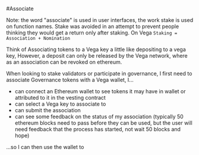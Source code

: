#Associate

Note: the word "associate" is used in user interfaces, the work stake is used on function names. Stake was avoided in an attempt to prevent people thinking they would get a return only after staking. On Vega `Staking = Association + Nomination`

Think of Associating tokens to a Vega key a little like depositing to a vega key, However, a deposit can only be released by the Vega network, where as an association can be revoked on ethereum.

When looking to stake validators or participate in governance, I first need to associate Governance tokens with a Vega wallet, I...

- can connect an Ethereum wallet to see tokens it may have in wallet or attributed to it in the vesting contract
- can select a Vega key to associate to 
- can submit the association
- can see some feedback on the status of my association (typically 50 ethereum blocks need to pass before they can be used, but the user will need feedback that the process has started, not wait 50 blocks and hope)

...so I can then use the wallet to 
